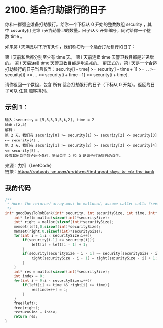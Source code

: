 # 2100. 适合打劫银行的日子
你和一群强盗准备打劫银行。给你一个下标从 0 开始的整数数组 security ，其中 security[i] 是第 i 天执勤警卫的数量。日子从 0 开始编号。同时给你一个整数 time 。

如果第 i 天满足以下所有条件，我们称它为一个适合打劫银行的日子：

第 i 天前和后都分别至少有 time 天。
第 i 天前连续 time 天警卫数目都是非递增的。
第 i 天后连续 time 天警卫数目都是非递减的。
更正式的，第 i 天是一个合适打劫银行的日子当且仅当：security[i - time] >= security[i - time + 1] >= ... >= security[i] <= ... <= security[i + time - 1] <= security[i + time].

请你返回一个数组，包含 所有 适合打劫银行的日子（下标从 0 开始）。返回的日子可以 任意 顺序排列。
## 示例 1：
```
输入：security = [5,3,3,3,5,6,2], time = 2
输出：[2,3]
解释：
第 2 天，我们有 security[0] >= security[1] >= security[2] <= security[3] <= security[4] 。
第 3 天，我们有 security[1] >= security[2] >= security[3] <= security[4] <= security[5] 。
没有其他日子符合这个条件，所以日子 2 和 3 是适合打劫银行的日子。
```
来源：力扣（LeetCode）  
链接：https://leetcode-cn.com/problems/find-good-days-to-rob-the-bank
## 我的代码
```C
/**
 * Note: The returned array must be malloced, assume caller calls free().
 */
int* goodDaysToRobBank(int* security, int securitySize, int time, int* returnSize){
    int* left= malloc(sizeof(int)*securitySize);
    int* right = malloc(sizeof(int)*securitySize);
    memset(left,0,sizeof(int)*securitySize);
    memset(right,0,sizeof(int)*securitySize);
    for(int i = 1;i < securitySize;i++){
        if(security[i-1] >= security[i]){
            left[i] = left[i - 1] + 1;
        }
        if(security[securitySize - i - 1] <= security[securitySize - i]){
            right[securitySize - i - 1] = right[securitySize - i] + 1;
        }
    }
    int* res = malloc(sizeof(int)*securitySize);
    int index = 0;
    for(int i = 0;i < securitySize;i++){
        if(left[i] >= time && right[i] >= time){
            res[index++] = i;
        }
    }
    free(left);
    free(right);
    *returnSize = index;
    return res;
}
```

